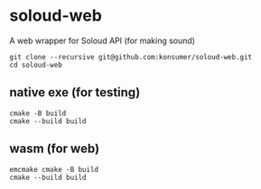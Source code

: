 # soloud-web
A web wrapper for Soloud API (for making sound)


```
git clone --recursive git@github.com:konsumer/soloud-web.git
cd soloud-web
```

## native exe (for testing)

```
cmake -B build
cmake --build build
```

## wasm (for web)

```
emcmake cmake -B build
cmake --build build
```
